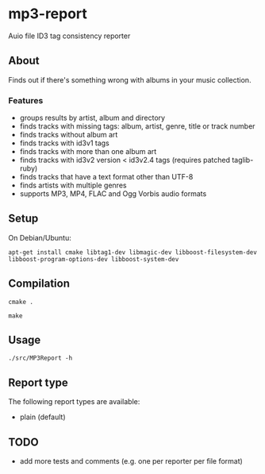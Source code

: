 mp3-report
==========

Auio file ID3 tag consistency reporter

## About
Finds out if there's something wrong with albums in your music collection.

### Features
* groups results by artist, album and directory
* finds tracks with missing tags: album, artist, genre, title or track number
* finds tracks without album art
* finds tracks with id3v1 tags
* finds tracks with more than one album art
* finds tracks with id3v2 version < id3v2.4 tags (requires patched taglib-ruby)
* finds tracks that have a text format other than UTF-8
* finds artists with multiple genres
* supports MP3, MP4, FLAC and Ogg Vorbis audio formats

## Setup

On Debian/Ubuntu:

`apt-get install cmake libtag1-dev libmagic-dev libboost-filesystem-dev libboost-program-options-dev libboost-system-dev`

## Compilation

`cmake .`

`make`

## Usage

`./src/MP3Report -h`

## Report type

The following report types are available:
* plain (default)

## TODO
* add more tests and comments (e.g. one per reporter per file format)
